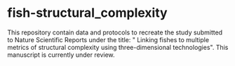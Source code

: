 # fish-structural_complexity
This repository contain data and protocols to recreate the study submitted to Nature Scientific Reports under the title: " Linking fishes to multiple metrics of structural complexity using three-dimensional technologies". This manuscript is currently under review. 
